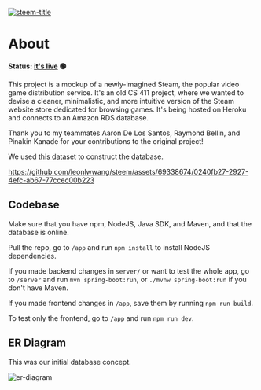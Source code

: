 [![steem-title](https://github.com/leonlwwang/steem/assets/69338674/3ca36112-fec8-4798-9bb5-80798eddb64c)](https://steem.herokuapp.com/)

# About
**Status: [it's live](https://steem.herokuapp.com/) 🟢**

This project is a mockup of a newly-imagined Steam, the popular video game distribution service. It's an old CS 411 project, where we wanted to devise a cleaner, minimalistic, and more intuitive version of the Steam website store dedicated for browsing games. It's being hosted on Heroku and connects to an Amazon RDS database.

Thank you to my teammates Aaron De Los Santos, Raymond Bellin, and Pinakin Kanade for your contributions to the original project!

We used [this dataset](https://data.world/craigkelly/steam-game-data) to construct the database.



https://github.com/leonlwwang/steem/assets/69338674/0240fb27-2927-4efc-ab67-77ccec00b223



## Codebase
Make sure that you have npm, NodeJS, Java SDK, and Maven, and that the database is online.

Pull the repo, go to `/app` and run `npm install` to install NodeJS dependencies.

If you made backend changes in `server/` or want to test the whole app, go to `/server` and run `mvn spring-boot:run`, or `./mvnw spring-boot:run` if you don't have Maven.

If you made frontend changes in `/app`, save them by running `npm run build`.

To test only the frontend, go to `/app` and run `npm run dev`.

## ER Diagram
This was our initial database concept.

![er-diagram](https://github.com/leonlwwang/steem/assets/69338674/392e9d52-1252-4e84-8d49-5ae94c9da227)
